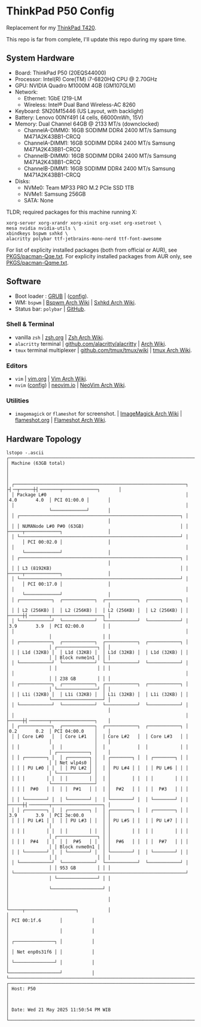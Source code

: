 # ThinkPad P50 Config

Replacement for my [ThinkPad T420](../t420).

This repo is far from complete, I'll update this repo during my spare time.

## System Hardware

- Board: ThinkPad P50 (20EQS44000)
- Processor: Intel(R) Core(TM) i7-6820HQ CPU @ 2.70GHz
- GPU: NVIDIA Quadro M1000M 4GB (GM107GLM)
- Network:
  - Ethernet: 1GbE I219-LM
  - Wireless: Intel® Dual Band Wireless-AC 8260
- Keyboard: SN20M15446 (US Layout, with backlight)
- Battery: Lenovo 00NY491 (4 cells, 66000mWh, 15V)
- Memory: Dual Channel 64GB @ 2133 MT/s (downclocked)
  - ChannelA-DIMM0: 16GB SODIMM DDR4 2400 MT/s Samsung M471A2K43BB1-CRCQ
  - ChannelA-DIMM1: 16GB SODIMM DDR4 2400 MT/s Samsung M471A2K43BB1-CRCQ
  - ChannelB-DIMM0: 16GB SODIMM DDR4 2400 MT/s Samsung M471A2K43BB1-CRCQ
  - ChannelB-DIMM1: 16GB SODIMM DDR4 2400 MT/s Samsung M471A2K43BB1-CRCQ
- Disks:
  - NVMe0: Team MP33 PRO M.2 PCIe SSD 1TB
  - NVMe1: Samsung 256GB
  - SATA: None

TLDR; required packages for this machine running X:

```
xorg-server xorg-xrandr xorg-xinit org-xset org-xsetroot \
mesa nvidia nvidia-utils \
xbindkeys bspwm sxhkd \
alacritty polybar ttf-jetbrains-mono-nerd ttf-font-awesome
```

For list of explicity installed packages (both from official or AUR), see
[PKGS/pacman-Qqe.txt][pacman-Qqe]. For explicity installed packages from AUR
only, see [PKGS/pacman-Qqme.txt][pacman-Qqme].

## Software

- Boot loader : [GRUB][grub_aw] | ([config][grub_cfg]).
- WM: `bspwm` | [Bspwm Arch Wiki][bspwm_aw] | [Sxhkd Arch Wiki][sxhkd_aw].
- Status bar: `polybar` | [GitHub][polybar_gh].

### Shell & Terminal

- vanilla `zsh` | [zsh.org](https://www.zsh.org/) | [Zsh Arch Wiki](https://wiki.archlinux.org/title/Zsh).
- `alacritty` terminal | [github.com/alacritty/alacritty](https://github.com/alacritty/alacritty) | [Arch Wiki](https://wiki.archlinux.org/title/Alacritty).
- `tmux` terminal multiplexer | [github.com/tmux/tmux/wiki](https://github.com/tmux/tmux/wiki) | [tmux Arch Wiki](https://wiki.archlinux.org/title/Tmux).

### Editors

- `vim` | [vim.org](https://www.vim.org/) | [Vim Arch Wiki](https://wiki.archlinux.org/title/Vim).
- `nvim` ([config](./home/ditatompel/.config/nvim)) | [neovim.io](https://neovim.io/) | [NeoVim Arch Wiki](https://wiki.archlinux.org/title/Neovim).

### Utilities

- `imagemagick` or `flameshot` for screenshot. | [ImageMagick Arch Wiki][imagemagick_aw] | [flameshot.org](https://flameshot.org/) | [Flameshot Arch Wiki](https://wiki.archlinux.org/title/Flameshot).

## Hardware Topology

```
lstopo -.ascii
┌───────────────────────────────────────────────────────────────────────────────────────────────────────────────┐
│ Machine (63GB total)                                                                                          │
│                                                                                                               │
│ ┌────────────────────────────────────────────────────────────────┐  ├┤╶─┬─────┼┤╶───────┬─────────────┐       │
│ │ Package L#0                                                    │      │4.0       4.0  │ PCI 01:00.0 │       │
│ │                                                                │      │               └─────────────┘       │
│ │ ┌────────────────────────────────────────────────────────────┐ │      │                                     │
│ │ │ NUMANode L#0 P#0 (63GB)                                    │ │      ├─────┬─────────────┐                 │
│ │ └────────────────────────────────────────────────────────────┘ │      │     │ PCI 00:02.0 │                 │
│ │                                                                │      │     └─────────────┘                 │
│ │ ┌────────────────────────────────────────────────────────────┐ │      │                                     │
│ │ │ L3 (8192KB)                                                │ │      ├─────┬─────────────┐                 │
│ │ └────────────────────────────────────────────────────────────┘ │      │     │ PCI 00:17.0 │                 │
│ │                                                                │      │     └─────────────┘                 │
│ │ ┌────────────┐  ┌────────────┐  ┌────────────┐  ┌────────────┐ │      │                                     │
│ │ │ L2 (256KB) │  │ L2 (256KB) │  │ L2 (256KB) │  │ L2 (256KB) │ │      ├─────┼┤╶───────┬───────────────────┐ │
│ │ └────────────┘  └────────────┘  └────────────┘  └────────────┘ │      │3.9       3.9  │ PCI 02:00.0       │ │
│ │                                                                │      │               │                   │ │
│ │ ┌────────────┐  ┌────────────┐  ┌────────────┐  ┌────────────┐ │      │               │ ┌───────────────┐ │ │
│ │ │ L1d (32KB) │  │ L1d (32KB) │  │ L1d (32KB) │  │ L1d (32KB) │ │      │               │ │ Block nvme1n1 │ │ │
│ │ └────────────┘  └────────────┘  └────────────┘  └────────────┘ │      │               │ │               │ │ │
│ │                                                                │      │               │ │ 238 GB        │ │ │
│ │ ┌────────────┐  ┌────────────┐  ┌────────────┐  ┌────────────┐ │      │               │ └───────────────┘ │ │
│ │ │ L1i (32KB) │  │ L1i (32KB) │  │ L1i (32KB) │  │ L1i (32KB) │ │      │               └───────────────────┘ │
│ │ └────────────┘  └────────────┘  └────────────┘  └────────────┘ │      │                                     │
│ │                                                                │      ├─────┼┤╶───────┬────────────────┐    │
│ │ ┌────────────┐  ┌────────────┐  ┌────────────┐  ┌────────────┐ │      │0.2       0.2  │ PCI 04:00.0    │    │
│ │ │ Core L#0   │  │ Core L#1   │  │ Core L#2   │  │ Core L#3   │ │      │               │                │    │
│ │ │            │  │            │  │            │  │            │ │      │               │ ┌────────────┐ │    │
│ │ │ ┌────────┐ │  │ ┌────────┐ │  │ ┌────────┐ │  │ ┌────────┐ │ │      │               │ │ Net wlp4s0 │ │    │
│ │ │ │ PU L#0 │ │  │ │ PU L#2 │ │  │ │ PU L#4 │ │  │ │ PU L#6 │ │ │      │               │ └────────────┘ │    │
│ │ │ │        │ │  │ │        │ │  │ │        │ │  │ │        │ │ │      │               └────────────────┘    │
│ │ │ │  P#0   │ │  │ │  P#1   │ │  │ │  P#2   │ │  │ │  P#3   │ │ │      │                                     │
│ │ │ └────────┘ │  │ └────────┘ │  │ └────────┘ │  │ └────────┘ │ │      ├─────┼┤╶───────┬───────────────────┐ │
│ │ │ ┌────────┐ │  │ ┌────────┐ │  │ ┌────────┐ │  │ ┌────────┐ │ │      │3.9       3.9  │ PCI 3e:00.0       │ │
│ │ │ │ PU L#1 │ │  │ │ PU L#3 │ │  │ │ PU L#5 │ │  │ │ PU L#7 │ │ │      │               │                   │ │
│ │ │ │        │ │  │ │        │ │  │ │        │ │  │ │        │ │ │      │               │ ┌───────────────┐ │ │
│ │ │ │  P#4   │ │  │ │  P#5   │ │  │ │  P#6   │ │  │ │  P#7   │ │ │      │               │ │ Block nvme0n1 │ │ │
│ │ │ └────────┘ │  │ └────────┘ │  │ └────────┘ │  │ └────────┘ │ │      │               │ │               │ │ │
│ │ └────────────┘  └────────────┘  └────────────┘  └────────────┘ │      │               │ │ 953 GB        │ │ │
│ └────────────────────────────────────────────────────────────────┘      │               │ └───────────────┘ │ │
│                                                                         │               └───────────────────┘ │
│                                                                         │                                     │
│                                                                         └─────┬───────────────────┐           │
│                                                                               │ PCI 00:1f.6       │           │
│                                                                               │                   │           │
│                                                                               │ ┌───────────────┐ │           │
│                                                                               │ │ Net enp0s31f6 │ │           │
│                                                                               │ └───────────────┘ │           │
│                                                                               └───────────────────┘           │
└───────────────────────────────────────────────────────────────────────────────────────────────────────────────┘
┌───────────────────────────────────────────────────────────────────────────────────────────────────────────────┐
│ Host: P50                                                                                                     │
│                                                                                                               │
│ Date: Wed 21 May 2025 11:50:54 PM WIB                                                                         │
└───────────────────────────────────────────────────────────────────────────────────────────────────────────────┘
```

[pacman-Qqe]: ./PKGS/pacman-Qqe.txt "Output of pacman -Qqe"
[pacman-Qqme]: ./PKGS/pacman-Qqme.txt "Output of pacman -Qqme"
[grub_aw]: https://wiki.archlinux.org/title/GRUB "GRUB Arch Wiki"
[grub_cfg]: ./etc/default/grub "GRUB configuration file"
[bspwm_aw]: https://wiki.archlinux.org/title/Bspwm "Bspwm Arch Wiki"
[sxhkd_aw]: https://wiki.archlinux.org/title/Sxhkd "Sxhkd Arch Wiki"
[polybar_gh]: https://github.com/polybar/polybar "Polybar GitHub"
[imagemagick_aw]: https://wiki.archlinux.org/title/ImageMagick "ImageMagick Arch Wiki"
